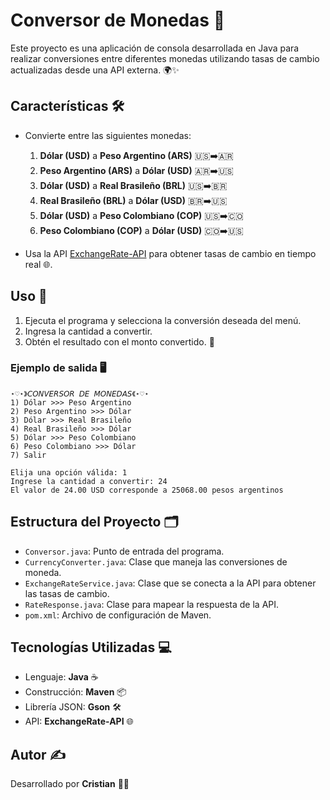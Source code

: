 # Conversor de Monedas 💱

Este proyecto es una aplicación de consola desarrollada en Java para realizar conversiones entre diferentes monedas utilizando tasas de cambio actualizadas desde una API externa. 🌍✨

## Características 🛠️

- Convierte entre las siguientes monedas:
  1. **Dólar (USD)** a **Peso Argentino (ARS)** 🇺🇸➡️🇦🇷
  2. **Peso Argentino (ARS)** a **Dólar (USD)** 🇦🇷➡️🇺🇸
  3. **Dólar (USD)** a **Real Brasileño (BRL)** 🇺🇸➡️🇧🇷
  4. **Real Brasileño (BRL)** a **Dólar (USD)** 🇧🇷➡️🇺🇸
  5. **Dólar (USD)** a **Peso Colombiano (COP)** 🇺🇸➡️🇨🇴
  6. **Peso Colombiano (COP)** a **Dólar (USD)** 🇨🇴➡️🇺🇸

- Usa la API [ExchangeRate-API](https://www.exchangerate-api.com/) para obtener tasas de cambio en tiempo real 🌐.
  
## Uso 📖

1. Ejecuta el programa y selecciona la conversión deseada del menú.
2. Ingresa la cantidad a convertir.
3. Obtén el resultado con el monto convertido. 💸

### Ejemplo de salida 🖥️

```
⋆♡⋆》𝘊𝘖𝘕𝘝𝘌𝘙𝘚𝘖𝘙 𝘋𝘌 𝘔𝘖𝘕𝘌𝘋𝘈𝘚《⋆♡⋆
1) Dólar >>> Peso Argentino
2) Peso Argentino >>> Dólar
3) Dólar >>> Real Brasileño
4) Real Brasileño >>> Dólar
5) Dólar >>> Peso Colombiano
6) Peso Colombiano >>> Dólar
7) Salir

Elija una opción válida: 1
Ingrese la cantidad a convertir: 24
El valor de 24.00 USD corresponde a 25068.00 pesos argentinos
```

## Estructura del Proyecto 🗂️

- `Conversor.java`: Punto de entrada del programa.
- `CurrencyConverter.java`: Clase que maneja las conversiones de moneda.
- `ExchangeRateService.java`: Clase que se conecta a la API para obtener las tasas de cambio.
- `RateResponse.java`: Clase para mapear la respuesta de la API.
- `pom.xml`: Archivo de configuración de Maven.

## Tecnologías Utilizadas 💻

- Lenguaje: **Java** ☕
- Construcción: **Maven** 📦
- Librería JSON: **Gson** 🛠️
- API: **ExchangeRate-API** 🌐

## Autor ✍️

Desarrollado por **Cristian** 👨‍💻
